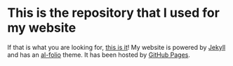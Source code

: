 # This is the repository that I used for my website

If that is what you are looking for, <a href="https://alvarogohe.github.io/">this is it</a>!  My website is powered by <a href="https://jekyllrb.com/" target="_blank">Jekyll</a> and has an <a href="https://github.com/alshedivat/al-folio">al-folio</a> theme.
It has been hosted by <a href="https://pages.github.com/" target="_blank">GitHub Pages</a>.

